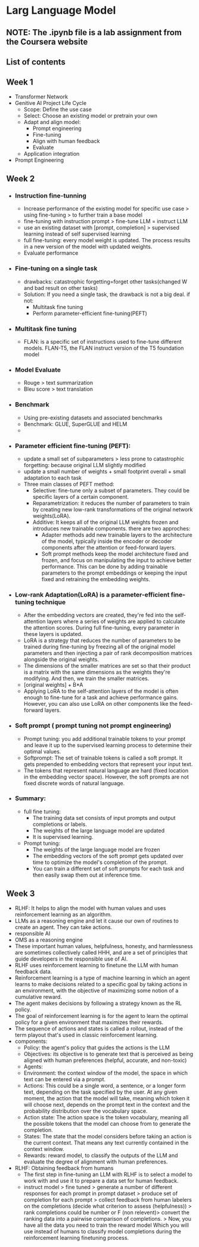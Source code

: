 # Larg Language Model  
## NOTE: The .ipynb file is a lab assignment from the Coursera website
## List of contents  
## Week 1  
* Transformer Network
* Genitive AI Project Life Cycle
  * Scope: Define the use case
  * Select: Choose an existing model or pretrain your own
  * Adapt and align model:
    * Prompt engineering
    * Fine-tuning
    * Align with human feedback
    * Evaluate
  * Application integration
* Prompt Engineering
  
## Week 2
* ### Instruction fine-tunning
  * Increase performance of the existing model for specific use case > using fine-tuning > to further train a base model
  * fine-tuning with instruction prompt > fine-tune LLM = instruct LLM
  * use an existing dataset with [prompt, completion] > supervised learning instead of self supervised learning
  * full fine-tuning: every model weight is updated. The process results in a new version of the model with updated weights.
  * Evaluate performance
* ### Fine-tuning on a single task
  * drawbacks: catastrophic forgetting=forget other tasks(changed W and bad result on other tasks)
  * Solution: If you need a single task, the drawback is not a big deal. if not:
    * Multitask fine tuning
    * Perform parameter-efficient fine-tuning(PEFT)
* ### Multitask fine tuning
  * FLAN: is a specific set of instructions used to fine-tune different models. FLAN-T5, the FLAN instruct version of the T5 foundation model
* ### Model Evaluate
  * Rouge > text summarization
  * Bleu score > text translation
* ### Benchmark
  * Using pre-existing datasets and associated benchmarks
  * Benchmark: GLUE, SuperGLUE and HELM
  * 
* ### Parameter efficient fine-tuning (PEFT):
  * update a small set of subparameters > less prone to catastrophic forgetting: because original LLM slightly modified
  * update a small number of weights + small footprint overall + small adaptation to each task
  * Three main classes of PEFT method:
    * Selective: fine-tune only a subset of parameters. They could be specific layers of a certain component.
    * Reparametrization: it reduces the number of parameters to train by creating new low-rank transformations of the original network weights(LoRA).
    * Additive: It keeps all of the original LLM weights frozen and introduces new trainable components. there are two approches:
      *  Adapter methods add new trainable layers to the architecture of the model, typically inside the encoder or decoder components after the attention or feed-forward layers.
      *  Soft prompt methods keep the model architecture fixed and frozen, and focus on manipulating the input to achieve better performance. This can be done by adding trainable parameters to the prompt embeddings or keeping the input fixed and retraining the embedding weights. 
* ### Low-rank Adaptation(LoRA) is a parameter-efficient fine-tuning technique  
  * After the embedding vectors are created, they're fed into the self-attention layers where a series of weights are applied to calculate the attention scores. During full fine-tuning, every parameter in these layers is updated.
  * LoRA is a strategy that reduces the number of parameters to be trained during fine-tuning by freezing all of the original model parameters and then injecting a pair of rank decomposition matrices alongside the original weights.
  * The dimensions of the smaller matrices are set so that their product is a matrix with the same dimensions as the weights they're modifying. And then, we train the smaller matrices.
  * [original weights] + B*A
  * Applying LoRA to the self-attention layers of the model is often enough to fine-tune for a task and achieve performance gains. However, you can also use LoRA on other components like the feed-forward layers.
* ### Soft prompt ( prompt tuning not prompt engineering)
  * Prompt tuning: you add additional trainable tokens to your prompt and leave it up to the supervised learning process to determine their optimal values.
  * Softprompt: The set of trainable tokens is called a soft prompt. It gets prepended to embedding vectors that represent your input text.
  * The tokens that represent natural language are hard (fixed location in the embedding vector space). However, the soft prompts are not fixed discrete words of natural language.
* ### Summary:
  * full fine tuning:
    * The training data set consists of input prompts and output completions or labels.
    * The weights of the large language model are updated
    * It is supervised learning.
  * Prompt tuning:
    * The weights of the large language model are frozen
    * The embedding vectors of the soft prompt gets updated over time to optimize the model's completion of the prompt.
    * You can train a different set of soft prompts for each task and then easily swap them out at inference time. 
## Week 3
* RLHF: It helps to align the model with human values and uses reinforcement learning as an algorithm.
* LLMs as a reasoning engine and let it cause our own of routines to create an agent. They can take actions.
* responsible AI
* OMS as a reasoning engine
* These important human values, helpfulness, honesty, and harmlessness are sometimes collectively called HHH, and are a set of principles that guide developers in the responsible use of AI.
* RLHF uses reinforcement learning to finetune the LLM with human feedback data.
* Reinforcement learning is a type of machine learning in which an agent learns to make decisions related to a specific goal by taking actions in an environment, with the objective of maximizing some notion of a cumulative reward.
* The agent makes decisions by following a strategy known as the RL policy. 
* The goal of reinforcement learning is for the agent to learn the optimal policy for a given environment that maximizes their rewards. 
* The sequence of actions and states is called a rollout, instead of the term playout that's used in classic reinforcement learning.
* components:
  * Policy: the agent's policy that guides the actions is the LLM
  * Objectives: its objective is to generate text that is perceived as being aligned with human preferences (helpful, accurate, and non-toxic)
  * Agents: 
  * Environment: the context window of the model, the space in which text can be entered via a prompt. 
  * Actions: This could be a single word, a sentence, or a longer form text, depending on the task specified by the user. At any given moment, the action that the model will take, meaning which token it will choose next, depends on the prompt text in the context and the probability distribution over the vocabulary space.
  * Action state: The action space is the token vocabulary, meaning all the possible tokens that the model can choose from to generate the completion. 
  * States: The state that the model considers before taking an action is the current context.  That means any text currently contained in the context window.
  * Rewards: reward model, to classify the outputs of the LLM and evaluate the degree of alignment with human preferences.
* RLHF: Obtaining feedback from humans
  * The first step in fine-tuning an LLM with RLHF is to select a model to work with and use it to prepare a data set for human feedback.
  *  instruct model > fine tuned > generate a number of different responses for each prompt in prompt dataset > produce set of completion for each prompt > collect feedback from human labelers on the completions (decide what criterion to assess (helpfulness)) > rank completions could be number or F (non relevent)> convert the ranking data into a pairwise comparison of completions. > Now, you have  all the data you need to train the reward model Which you will use instead of humans to classify model completions during the reinforcement learning finetuning process. 
